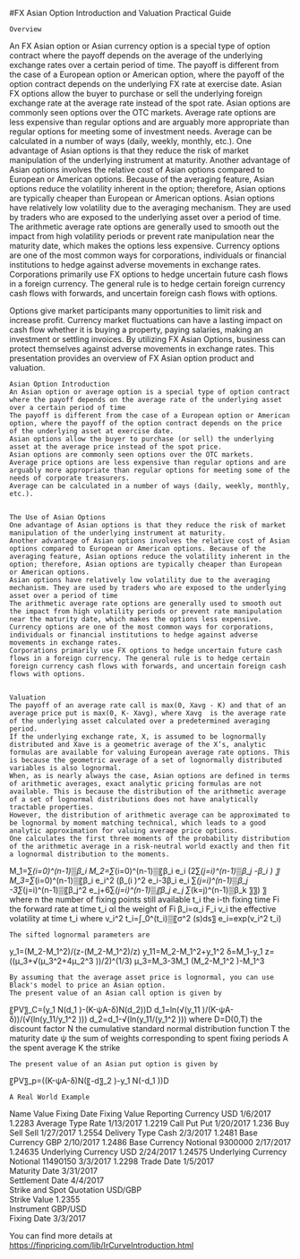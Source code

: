 #FX Asian Option Introduction and Valuation Practical Guide


	Overview
An FX Asian option or Asian currency option is a special type of option contract where the payoff depends on the average of the underlying exchange rates over a certain period of time. The payoff is different from the case of a European option or American option, where the payoff of the option contract depends on the underlying FX rate at exercise date. 
Asian FX options allow the buyer to purchase or sell the underlying foreign exchange rate at the average rate instead of the spot rate. Asian options are commonly seen options over the OTC markets. Average rate options are less expensive than regular options and are arguably more appropriate than regular options for meeting some of investment needs. Average can be calculated in a number of ways (daily, weekly, monthly, etc.). 
One advantage of Asian options is that they reduce the risk of market manipulation of the underlying instrument at maturity. Another advantage of Asian options involves the relative cost of Asian options compared to European or American options. Because of the averaging feature, Asian options reduce the volatility inherent in the option; therefore, Asian options are typically cheaper than European or American options.
Asian options have relatively low volatility due to the averaging mechanism. They are used by traders who are exposed to the underlying asset over a period of time. The arithmetic average rate options are generally used to smooth out the impact from high volatility periods or prevent rate manipulation near the maturity date, which makes the options less expensive.
Currency options are one of the most common ways for corporations, individuals or financial institutions to hedge against adverse movements in exchange rates. Corporations primarily use FX options to hedge uncertain future cash flows in a foreign currency. The general rule is to hedge certain foreign currency cash flows with forwards, and uncertain foreign cash flows with options. 

Options give market participants many opportunities to limit risk and increase profit. Currency market fluctuations can have a lasting impact on cash flow whether it is buying a property, paying salaries, making an investment or settling invoices. By utilizing FX Asian Options, business can protect themselves against adverse movements in exchange rates. This presentation provides an overview of FX Asian option product and valuation. 

	Asian Option Introduction
	An Asian option or average option is a special type of option contract  where the payoff depends on the average rate of the underlying asset over a certain period of time 
	The payoff is different from the case of a European option or American option, where the payoff of the option contract depends on the price of the underlying asset at exercise date.
	Asian options allow the buyer to purchase (or sell) the underlying asset at the average price instead of the spot price.
	Asian options are commonly seen options over the OTC markets.
	Average price options are less expensive than regular options and are arguably more appropriate than regular options for meeting some of the needs of corporate treasurers.
	Average can be calculated in a number of ways (daily, weekly, monthly, etc.).


	The Use of Asian Options
	One advantage of Asian options is that they reduce the risk of market manipulation of the underlying instrument at maturity. 
	Another advantage of Asian options involves the relative cost of Asian options compared to European or American options. Because of the averaging feature, Asian options reduce the volatility inherent in the option; therefore, Asian options are typically cheaper than European or American options.
	Asian options have relatively low volatility due to the averaging mechanism. They are used by traders who are exposed to the underlying asset over a period of time
	The arithmetic average rate options are generally used to smooth out the impact from high volatility periods or prevent rate manipulation near the maturity date, which makes the options less expensive.
	Currency options are one of the most common ways for corporations, individuals or financial institutions to hedge against adverse movements in exchange rates. 
	Corporations primarily use FX options to hedge uncertain future cash flows in a foreign currency. The general rule is to hedge certain foreign currency cash flows with forwards, and uncertain foreign cash flows with options. 


	Valuation
	The payoff of an average rate call is max(0, Xavg - K) and that of an average price put is max(0, K- Xavg), where Xavg  is the average rate of the underlying asset calculated over a predetermined averaging period. 
	If the underlying exchange rate, X, is assumed to be lognormally distributed and Xave is a geometric average of the X’s, analytic formulas are available for valuing European average rate options. This is because the geometric average of a set of lognormally distributed variables is also lognormal. 
	When, as is nearly always the case, Asian options are defined in terms of arithmetic averages, exact analytic pricing formulas are not available. This is because the distribution of the arithmetic average of a set of lognormal distributions does not have analytically tractable properties.
	However, the distribution of arithmetic average can be approximated to be lognormal by moment matching technical, which leads to a good analytic approximation for valuing average price options. 
	One calculates the first three moments of the probability distribution of the arithmetic average in a risk-neutral world exactly and then fit a lognormal distribution to the moments.

M_1=∑_(i=0)^(n-1)▒β_i 
M_2=∑_(i=0)^(n-1)▒〖β_i e_i (2∑_(j=i)^(n-1)▒β_j -β_i ) 〗
M_3=∑_(i=0)^(n-1)▒〖β_i e_i^2 (β_(i )^2 e_i-3β_i e_i ∑_(j=i)^(n-1)▒β_j -3∑_(j=i)^(n-1)▒〖β_j^2 e_j+6∑_(j=i)^(n-1)▒〖β_j e_j ∑_(k=j)^(n-1)▒β_k 〗〗) 〗
where
	n	the number of fixing points still available
	t_i	the i-th fixing time
	Fi	the forward rate at time t_i
	αI	the weight of Fi
	β_i=α_i F_i
	v_i	the effective volatility at time t_i where v_i^2 t_i=∫_0^(t_i)▒〖σ^2 (s)ds〗
	e_i=exp⁡(v_i^2 t_i)
	

	The sifted lognormal parameters are

y_1=(M_2-M_1^2)/(z-(M_2-M_1^2)/z)
y_11=M_2-M_1^2+y_1^2
δ=M_1-y_1
z=((μ_3+√(μ_3^2+4μ_2^3 ))/2)^(1/3)
μ_3=M_3-3M_1 (M_2-M_1^2 )-M_1^3

	By assuming that the average asset price is lognormal, you can use Black's model to price an Asian option.
	The present value of an Asian call option is given by

〖PV〗_C=(y_1 N(d_1 )-(K-ψA-δ)N(d_2))D
d_1=ln(√(y_11 )/(K-ψA-δ))/(√(ln⁡(y_11/y_1^2 )))
d_2=d_1-√(ln⁡(y_11/(y_1^2 )))
where 
D=D(0,T) 	the discount factor
N 		the cumulative standard normal distribution function
T		the maturity date
ψ		the sum of weights corresponding to spent fixing periods
A		the spent average
K		the strike

                                                            
	The present value of an Asian put option is given by

〖PV〗_p=((K-ψA-δ)N(〖-d〗_2 )-y_1 N(-d_1 ))D


	A Real World Example

Name	Value	Fixing Date	Fixing Value
Reporting Currency	USD	1/6/2017	1.2283
Average Type	Rate	1/13/2017	1.2219
Call Put	Put	1/20/2017	1.236
Buy Sell	Sell	1/27/2017	1.2554
Delivery Type	Cash	2/3/2017	1.2481
Base Currency	GBP	2/10/2017	1.2486
Base Currency Notional	9300000	2/17/2017	1.24635
Underlying Currency	USD	2/24/2017	1.24575
Underlying Currency Notional	11490150	3/3/2017	1.2298
Trade Date	1/5/2017		
Maturity Date	3/31/2017		
Settlement Date	4/4/2017		
Strike and Spot Quotation	USD/GBP		
Strike Value	1.2355		
Instrument	GBP/USD		
Fixing Date	3/3/2017		



You can find more details at
https://finpricing.com/lib/IrCurveIntroduction.html
